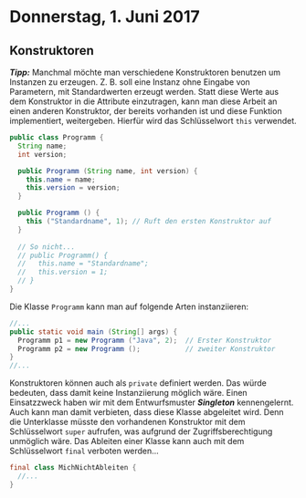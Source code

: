 # Donnerstag, 1. Juni 2017

## Konstruktoren
***Tipp:*** Manchmal möchte man verschiedene Konstruktoren benutzen um Instanzen zu erzeugen. Z. B. soll eine Instanz ohne Eingabe von Parametern, mit Standardwerten erzeugt werden. Statt diese Werte aus dem Konstruktor in die Attribute einzutragen, kann man diese Arbeit an einen anderen Konstruktor, der bereits vorhanden ist und diese Funktion implementiert, weitergeben. Hierfür wird das Schlüsselwort `this` verwendet.
```java
public class Programm {
  String name;
  int version;

  public Programm (String name, int version) {
    this.name = name;
    this.version = version;
  }

  public Programm () {
    this ("Standardname", 1); // Ruft den ersten Konstruktor auf
  }
  
  // So nicht...
  // public Programm() {
  //   this.name = "Standardname";
  //   this.version = 1;
  // }
}
```

Die Klasse `Programm` kann man auf folgende Arten instanziieren: 
```java
//...
public static void main (String[] args) {
  Programm p1 = new Programm ("Java", 2);  // Erster Konstruktor
  Programm p2 = new Programm ();           // zweiter Konstruktor
}
//...
```

Konstruktoren können auch als `private` definiert werden. Das würde bedeuten, dass damit keine Instanziierung möglich wäre. Einen Einsatzzweck haben wir mit dem Entwurfsmuster ***Singleton*** kennengelernt. Auch kann man damit verbieten, dass diese Klasse abgeleitet wird. Denn die Unterklasse müsste den vorhandenen Konstruktor mit dem Schlüsselwort `super` aufrufen, was aufgrund der Zugriffsberechtigung unmöglich wäre. 
Das Ableiten einer Klasse kann auch mit dem Schlüsselwort `final` verboten werden...

```java
final class MichNichtAbleiten {
  //...
}
```